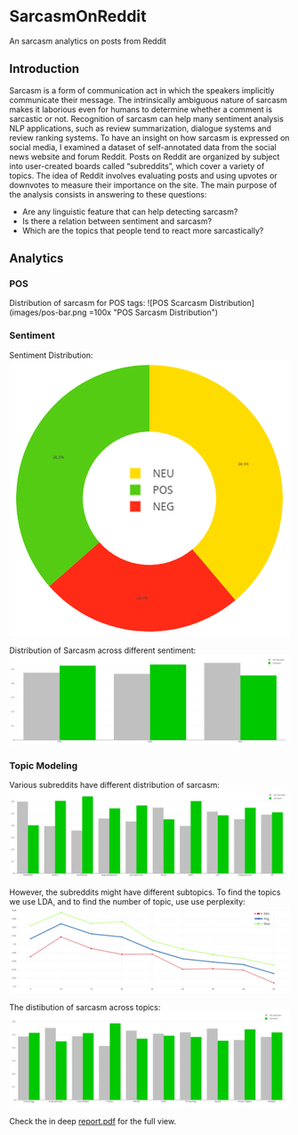 # SarcasmOnReddit
An sarcasm analytics on posts from Reddit

## Introduction
Sarcasm is a form of communication act in which the speakers implicitly communicate their message. The intrinsically ambiguous nature of sarcasm makes it laborious even for humans to determine whether a comment is sarcastic or not. Recognition of sarcasm can help many sentiment analysis NLP applications, such as review summarization, dialogue systems and review ranking systems. To have an insight on how sarcasm is expressed on social media, I examined a dataset of self-annotated data from the social news website and forum Reddit. Posts on Reddit are organized by subject into user-created boards called “subreddits”, which cover a variety of topics. The idea of Reddit involves evaluating posts and using upvotes or downvotes to measure their importance on the site. The main purpose of the analysis consists in answering to these questions:

* Are any linguistic feature that can help detecting sarcasm?
* Is there a relation between sentiment and sarcasm?
* Which are the topics that people tend to react more sarcastically?


## Analytics

### POS
Distribution of sarcasm for POS tags:
![POS Scarcasm Distribution](images/pos-bar.png =100x "POS Sarcasm Distribution")

### Sentiment
Sentiment Distribution:
![Sentiment](images/sentiment_donut.png "Sentiment Donut")

Distribution of Sarcasm across different sentiment:
![Sentiment Sarcasm DIstribution](images/sentiment-bar.png "Sentiment Sarcasm Distribution")


### Topic Modeling

Various subreddits have different distribution of sarcasm:
![Subreddits Sarcasm](images/subreddits-sarcasm-stacked-bar.png "Sarcasm distribution for subreddits")

However, the subreddits might have different subtopics. To find the topics we use LDA, and to find the number of topic, use use perplexity:
![Perplexity](images/parent_multi_topics_scatter.png "Perplexity")

The distibution of sarcasm across topics:
![Topics Sarcasm](images/topics-sarcasm-bar.png "Sarcasm distribution for topics")


Check the in deep [report.pdf](report.pdf) for the full view.
